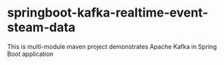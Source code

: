 # springboot-kafka-realtime-event-steam-data
This is multi-module maven project demonstrates Apache Kafka in Spring Boot application
